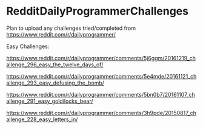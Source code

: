 # RedditDailyProgrammerChallenges

Plan to upload any challenges tried/completed from
https://www.reddit.com/r/dailyprogrammer/

Easy Challenges:

https://www.reddit.com/r/dailyprogrammer/comments/5j6ggm/20161219_challenge_296_easy_the_twelve_days_of/

https://www.reddit.com/r/dailyprogrammer/comments/5e4mde/20161121_challenge_293_easy_defusing_the_bomb/

https://www.reddit.com/r/dailyprogrammer/comments/5bn0b7/20161107_challenge_291_easy_goldilocks_bear/

https://www.reddit.com/r/dailyprogrammer/comments/3h9pde/20150817_challenge_228_easy_letters_in/ 

